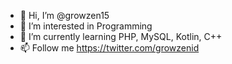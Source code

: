- 👋 Hi, I’m @growzen15
- 👀 I’m interested in Programming
- 🌱 I’m currently learning PHP, MySQL, Kotlin, C++
- 📫 Follow me https://twitter.com/growzenid

<!---
growzen15/growzen15 is a ✨ special ✨ repository because its `README.md` (this file) appears on your GitHub profile.
You can click the Preview link to take a look at your changes.
--->
